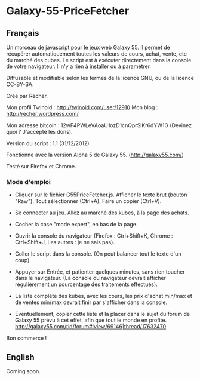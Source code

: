Galaxy-55-PriceFetcher
======================

Français
--------

Un morceau de javascript pour le jeux web Galaxy 55. Il permet de récupérer automatiquement toutes les valeurs de cours, achat, vente, etc du marché des cubes. Le script est à exécuter directement dans la console de votre navigateur. Il n'y a rien à installer ou à paramétrer.

Diffusable et modifiable selon les termes de la licence GNU, ou de la licence CC-BY-SA.

Créé par Réchèr.

Mon profil Twinoid : http://twinoid.com/user/12910
Mon blog : http://recher.wordpress.com/

Mon adresse bitcoin : 12wF4PWLeVAoaU1ozD1cnQprSiKr6dYW1G (Devinez quoi ? J'accepte les dons).

Version du script : 1.1 (31/12/2012)

Fonctionne avec la version Alpha 5 de Galaxy 55. (http://galaxy55.com/)

Testé sur Firefox et Chrome.


### Mode d'emploi ###


- Cliquer sur le fichier G55PriceFetcher.js. Afficher le texte brut (bouton "Raw"). Tout sélectionner (Ctrl+A). Faire un copier (Ctrl+V).

- Se connecter au jeu. Allez au marché des kubes, à la page des achats.

- Cocher la case "mode expert", en bas de la page.

- Ouvrir la console du navigateur (Firefox : Ctrl+Shift+K, Chrome : Ctrl+Shift+J, Les autres : je ne sais pas).

- Coller le script dans la console. (On peut balancer tout le texte d'un coup).

- Appuyer sur Entrée, et patienter quelques minutes, sans rien toucher dans le navigateur. (La console du navigateur devrait afficher régulièrement un pourcentage des traitements effectués).

- La liste complète des kubes, avec les cours, les prix d'achat min/max et de ventes min/max devrait finir par s'afficher dans la console.

- Eventuellement, copier cette liste et la placer dans le sujet du forum de Galaxy 55 prévu à cet effet, afin que tout le monde en profite. http://galaxy55.com/tid/forum#!view/69146|thread/17632470

Bon commerce !


English
-------

Coming soon.

